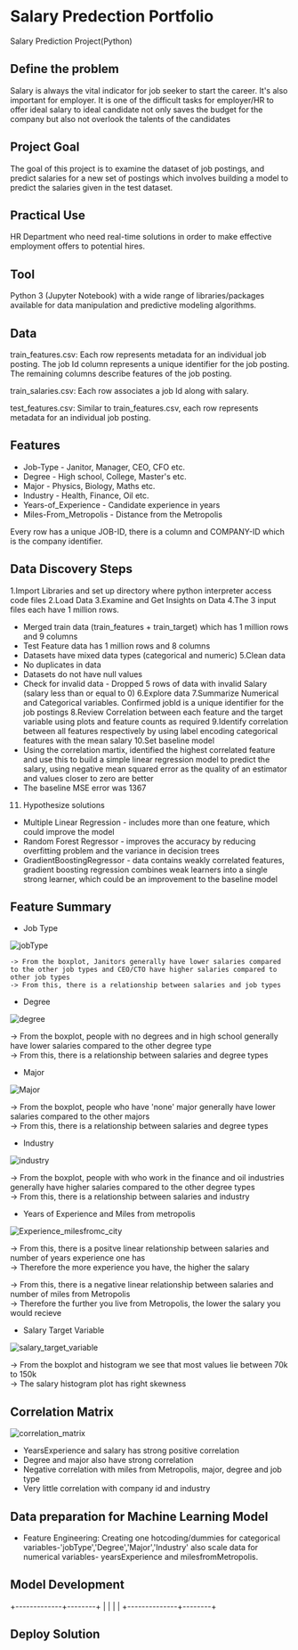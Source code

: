 # Salary Predection Portfolio
Salary Prediction Project(Python)

## Define the problem
 Salary is always the vital indicator for job seeker to start the career. It's also important for employer. It is one of the difficult tasks for employer/HR to offer ideal salary to ideal candidate not only saves the budget for the company but also not overlook the talents of the candidates
## Project Goal
The goal of this project is to examine the dataset of job postings, and predict salaries for a new set of postings which involves building a model to predict the salaries given in the test dataset.
## Practical Use
HR Department who need real-time solutions in order to make effective employment offers to potential hires.
## Tool
Python 3 (Jupyter Notebook) with a wide range of libraries/packages available for data manipulation and predictive modeling algorithms.

## Data
train_features.csv: Each row represents metadata for an individual job posting. The job Id column represents a unique identifier for the job posting. The remaining columns describe features of the job posting.

train_salaries.csv: Each row associates a job Id along with salary.

test_features.csv: Similar to train_features.csv, each row represents metadata for an individual job posting.

## Features
* Job-Type - Janitor, Manager, CEO, CFO etc.
* Degree - High school, College, Master's etc.
* Major - Physics, Biology, Maths etc.
* Industry - Health, Finance, Oil etc.
* Years-of_Experience - Candidate experience in years
* Miles-From_Metropolis - Distance from the Metropolis

Every row has a unique JOB-ID, there is a column and COMPANY-ID which is the company identifier.

## Data Discovery Steps
1.Import Libraries and set up directory where python interpreter access code files
2.Load Data
3.Examine and Get Insights on Data
4.The 3 input files each have 1 million rows.
  * Merged train data (train_features + train_target) which has 1 million rows and 9 columns
  * Test Feature data has 1 million rows and 8 columns
  * Datasets have mixed data types (categorical and numeric)
5.Clean data  
  * No duplicates in data
  * Datasets do not have null values
  * Check for invalid data - Dropped 5 rows of data with invalid Salary (salary less than or equal to 0)
6.Explore data
7.Summarize Numerical and Categorical variables. Confirmed jobId is a unique identifier for the job postings
8.Review Correlation between each feature and the target variable using plots and feature counts as required
9.Identify correlation between all features respectively by using label encoding categorical features with the mean salary
10.Set baseline model
   * Using the correlation martix, identified the highest correlated feature and use this to build a simple linear regression model to predict the salary, using negative mean squared error as the quality of an estimator and values closer to zero are better
   * The baseline MSE error was 1367
11. Hypothesize solutions
   * Multiple Linear Regression - includes more than one feature, which could improve the model
   * Random Forest Regressor - improves the accuracy by reducing overfitting problem and the variance in decision trees
   * GradientBoostingRegressor - data contains weakly correlated features, gradient boosting regression combines weak learners into a single strong learner, which          could be an improvement to the baseline model
   
## Feature Summary
  * Job Type 
  
  ![jobType](https://user-images.githubusercontent.com/32566240/100196598-61f34780-2ef9-11eb-8e3f-08061f6ecb4e.png)
  
    -> From the boxplot, Janitors generally have lower salaries compared to the other job types and CEO/CTO have higher salaries compared to other job types
    -> From this, there is a relationship between salaries and job types
  
  * Degree
  
  ![degree](https://user-images.githubusercontent.com/32566240/100196718-92d37c80-2ef9-11eb-9557-26fc80724a4f.png)
  
  -> From the boxplot, people with no degrees and in high school generally have lower salaries compared to the other degree type \
  -> From this, there is a relationship between salaries and degree types
  
  * Major
  
  ![Major](https://user-images.githubusercontent.com/32566240/100196806-b4346880-2ef9-11eb-9da6-661ce9392616.png)
  
  -> From the boxplot, people who have 'none' major generally have lower salaries compared to the other majors\
  -> From this, there is a relationship between salaries and degree types
  
  * Industry
  
 ![industry](https://user-images.githubusercontent.com/32566240/100197793-248fb980-2efb-11eb-8f89-0115c00d0f7d.png)
 
 -> From the boxplot, people with who work in the finance and oil industries generally have higher salaries compared to the other degree types\
 -> From this, there is a relationship between salaries and industry

  
  * Years of Experience and Miles from metropolis
  
  ![Experience_milesfromc_city](https://user-images.githubusercontent.com/32566240/100196992-fbbaf480-2ef9-11eb-8d88-3463dbfa7be6.png)
  
  -> From this, there is a positve linear relationship between salaries and number of years experience one has\
  -> Therefore the more experience you have, the higher the salary
  
  
  
  -> From this, there is a negative linear relationship between salaries and number of miles from Metropolis\
  -> Therefore the further you live from Metropolis, the lower the salary you would recieve
  
  * Salary Target Variable
  
  ![salary_target_variable](https://user-images.githubusercontent.com/32566240/100197415-96b3ce80-2efa-11eb-8a71-1f48d07c2e46.png)
  
   -> From the boxplot and histogram we see that most values lie between 70k to 150k\
   -> The salary histogram plot has right skewness
  

## Correlation Matrix

![correlation_matrix](https://user-images.githubusercontent.com/32566240/100197535-ba771480-2efa-11eb-959b-1658872f2f54.png)
* YearsExperience and salary has strong positive correlation
* Degree and major also have strong correlation
* Negative correlation with miles from Metropolis, major, degree and job type
* Very little correlation with company id and industry

    
## Data preparation for Machine Learning Model
 * Feature Engineering: Creating one hotcoding/dummies for categorical variables-'jobType','Degree','Major','Industry' also scale data for numerical variables- yearsExperience and milesfromMetropolis.


## Model Development
+-------------+--------+
|                       |
|                       |
+--------------+--------+
## Deploy Solution


